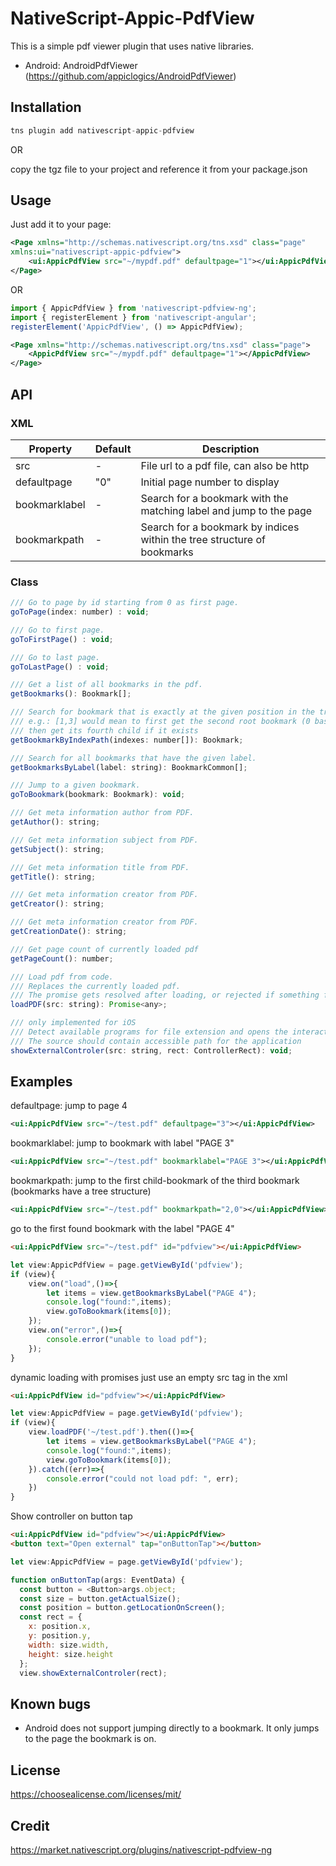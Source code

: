 # NativeScript-Appic-PdfView

This is a simple pdf viewer plugin that uses native libraries.
* Android: AndroidPdfViewer (https://github.com/appiclogics/AndroidPdfViewer)

## Installation

```javascript
tns plugin add nativescript-appic-pdfview
```

OR

copy the tgz file to your project and reference it from your package.json

## Usage

Just add it to your page:

```xml
<Page xmlns="http://schemas.nativescript.org/tns.xsd" class="page"
xmlns:ui="nativescript-appic-pdfview">
    <ui:AppicPdfView src="~/mypdf.pdf" defaultpage="1"></ui:AppicPdfView>
</Page>
```

OR

```js
import { AppicPdfView } from 'nativescript-pdfview-ng';
import { registerElement } from 'nativescript-angular';
registerElement('AppicPdfView', () => AppicPdfView);
```

```xml
<Page xmlns="http://schemas.nativescript.org/tns.xsd" class="page">
    <AppicPdfView src="~/mypdf.pdf" defaultpage="1"></AppicPdfView>
</Page>
```

## API
### XML
| Property | Default | Description |
| --- | --- | --- |
| src | - | File url to a pdf file, can also be http |
| defaultpage | "0" | Initial page number to display |
| bookmarklabel | - | Search for a bookmark with the matching label and jump to the page |
| bookmarkpath | - | Search for a bookmark by indices within the tree structure of bookmarks |

### Class
```js
/// Go to page by id starting from 0 as first page.
goToPage(index: number) : void;

/// Go to first page.
goToFirstPage() : void;

/// Go to last page.
goToLastPage() : void;

/// Get a list of all bookmarks in the pdf.
getBookmarks(): Bookmark[];

/// Search for bookmark that is exactly at the given position in the tree structure
/// e.g.: [1,3] would mean to first get the second root bookmark (0 based index) and
/// then get its fourth child if it exists
getBookmarkByIndexPath(indexes: number[]): Bookmark;

/// Search for all bookmarks that have the given label.
getBookmarksByLabel(label: string): BookmarkCommon[];

/// Jump to a given bookmark.
goToBookmark(bookmark: Bookmark): void;

/// Get meta information author from PDF.
getAuthor(): string;

/// Get meta information subject from PDF.
getSubject(): string;

/// Get meta information title from PDF.
getTitle(): string;

/// Get meta information creator from PDF.
getCreator(): string;

/// Get meta information creator from PDF.
getCreationDate(): string;

/// Get page count of currently loaded pdf
getPageCount(): number;

/// Load pdf from code.
/// Replaces the currently loaded pdf.
/// The promise gets resolved after loading, or rejected if something failed.
loadPDF(src: string): Promise<any>;

/// only implemented for iOS
/// Detect available programs for file extension and opens the interaction controller
/// The source should contain accessible path for the application
showExternalControler(src: string, rect: ControllerRect): void;
```

## Examples
defaultpage: jump to page 4
```xml
<ui:AppicPdfView src="~/test.pdf" defaultpage="3"></ui:AppicPdfView>
```

bookmarklabel: jump to bookmark with label "PAGE 3"
```xml
<ui:AppicPdfView src="~/test.pdf" bookmarklabel="PAGE 3"></ui:AppicPdfView>
```

bookmarkpath: jump to the first child-bookmark of the third bookmark (bookmarks have a tree structure)
```xml
<ui:AppicPdfView src="~/test.pdf" bookmarkpath="2,0"></ui:AppicPdfView>
```

go to the first found bookmark with the label "PAGE 4"
```html
<ui:AppicPdfView src="~/test.pdf" id="pdfview"></ui:AppicPdfView>
```
```js
let view:AppicPdfView = page.getViewById('pdfview');
if (view){
    view.on("load",()=>{
        let items = view.getBookmarksByLabel("PAGE 4");
        console.log("found:",items);
        view.goToBookmark(items[0]);
    });
    view.on("error",()=>{
        console.error("unable to load pdf");
    });
}
```

dynamic loading with promises
just use an empty src tag in the xml
```html
<ui:AppicPdfView id="pdfview"></ui:AppicPdfView>
```
```js
let view:AppicPdfView = page.getViewById('pdfview');
if (view){
    view.loadPDF('~/test.pdf').then(()=>{
        let items = view.getBookmarksByLabel("PAGE 4");
        console.log("found:",items);
        view.goToBookmark(items[0]);
    }).catch((err)=>{
        console.error("could not load pdf: ", err);
    })
}
```

Show controller on button tap
```html
<ui:AppicPdfView id="pdfview"></ui:AppicPdfView>
<button text="Open external" tap="onButtonTap"></button>
```
```js
let view:AppicPdfView = page.getViewById('pdfview');

function onButtonTap(args: EventData) {
  const button = <Button>args.object;
  const size = button.getActualSize();
  const position = button.getLocationOnScreen();
  const rect = {
    x: position.x,
    y: position.y,
    width: size.width,
    height: size.height
  };
  view.showExternalControler(rect);
```

## Known bugs
* Android does not support jumping directly to a bookmark. It only jumps to the page the bookmark is on.

## License
https://choosealicense.com/licenses/mit/

## Credit
https://market.nativescript.org/plugins/nativescript-pdfview-ng

